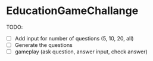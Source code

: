 # EducationGameChallange

TODO:

- [ ] Add input for number of questions (5, 10, 20, all)
- [ ] Generate the questions 
- [ ] gameplay (ask question, answer input, check answer)
